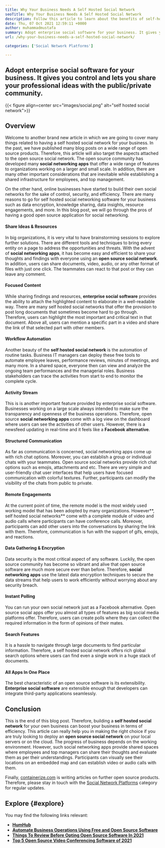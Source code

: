 ```yaml
---
title: Why Your Business Needs A Self Hosted Social Network
seoTitle: Why Your Business Needs A Self Hosted Social Network
description: Follow this article to learn about the benefits of self-hosted social network for business. It lets you build public/private spaces for teams and individuals.
date: Thu, 07 Oct 2021 12:59:11 +0000
author: muhammadmustafa
summary: Adopt enterprise social software for your business. It gives you control and lets you share your professional ideas with the public/private community.
url: /why-your-business-needs-a-self-hosted-social-network/

categories: ['Social Network Platforms']

---
```

## Adopt enterprise social software for your business. It gives you control and lets you share your professional ideas with the public/private community.

{{< figure align=center src="images/social.png" alt="self hosted social network">}}  

## Overview

Welcome to another brand new article in which we are going to cover many things related to having a self hosted social network for your business. In the past, we have published many blog posts on a wide range of open source products. Therefore, this article will also target the aspects attached to the open source social network. The open source community has developed many **social networking apps** that offer a wide range of features to organizations working on a larger and small scale. In addition, there are many other important considerations that are inevitable while establishing a shared infrastructure for employees, and top management. 

On the other hand, online businesses have started to build their own social networks for the sake of control, security, and efficiency. There are many reasons to go for self hosted social networking software for your business such as data encryption, knowledge sharing, data insights, resource engagements, and more. In this blog post, we will go through the pros of having a good open source application for social networking. 

#### Share Ideas & Resources 

In big organizations, it is very vital to have brainstorming sessions to explore further solutions. There are different tools and techniques to bring every entity on a page to address the opportunities and threats. With the advent of **social networking apps**, it has become easy and efficient to share your thoughts and findings with everyone using an **open source social network**. In addition, users can share documents, video, audio, or any other format of files with just one click. The teammates can react to that post or they can leave any comment.

#### Focused Content 

While sharing findings and resources, **enterprise social software** provides the ability to attach the highlighted content to elaborate in a well-readable way. There are many self hosted social networks that offer the provision to post long documents that sometimes become hard to go through. Therefore, users can highlight the most important and critical text in that document. Above all, users can mention a specific part in a video and share the link of that selected part with other members.

#### Workflow Automation

Another beauty of the **self hosted social network** is the automation of routine tasks. Business IT managers can deploy these free tools to automate employee leaves, performance reviews, minutes of meetings, and many more. In a shared space, everyone then can view and analyze the ongoing team performances and the managerial roles. Business stakeholders can trace the activities from start to end to monitor the complete cycle. 

#### Activity Stream 

This is is another important feature provided by enterprise social software. Businesses working on a large scale always intended to make sure the transparency and openness of the business operations. Therefore, open source **social networking apps** come with a log view on the dashboard where users can see the activities of other users. However, there is a newsfeed updating in real-time and it feels like a **Facebook alternative**.

#### Structured Communication 

As far as communication is concerned, social networking apps come up with rich chat options. Moreover, you can establish a group or individual chats with your teammates. Open source social networks provide rich chat options such as emojis, attachments and etc. There are very simple and user-friendly chat user interfaces that help users have focused communication with colorful textures. Further, participants can modify the visibility of the chats from public to private.

#### Remote Engagements 

At the current point of time, the remote model is the most widely used working model that has been adopted by many organizations. However**, self hosted social networks** come with a complete module of video and audio calls where participants can have conference calls. Moreover, participants can add other users into the conversations by sharing the link with them. Therefore, communication is fun with the support of gifs, emojis, and reactions. 

#### Data Gathering & Encryption 

Data security is the most critical aspect of any software. Luckily, the open source community has become so vibrant and alive that open source software are much more secure ever than before. Therefore, **social networking apps** use the latest data encryption techniques to secure the data streams that help users to work efficiently without worrying about any security breach. 

#### Instant Polling 

You can run your own social network just as a Facebook alternative. Open source social apps offer you almost all types of features as big social media platforms offer. Therefore, users can create polls where they can collect the required information in the form of opinions of their mates.

#### Search Features

It is a hassle to navigate through large documents to find particular information. Therefore, a self hosted social network offers rich global search options where users can find even a single work in a huge stack of documents.

#### All Apps In One Place 

The best characteristic of an open source software is its extensibility. **Enterprise social software** are extensible enough that developers can integrate third-party applications seamlessly. 

## Conclusion 

This is the end of this blog post. Therefore, building a **self hosted social network** for your own business can boost your business in terms of efficiency. This article can really help you in making the right choice if you are truly looking to deploy an **open source social network** on your local servers or on the cloud. The progress of business depends on the working environment. However, such social networking apps provide shared spaces where employees and top managers can share their thoughts and evaluate them as per their understandings. Participants can visually see their locations on an embedded map and can establish video or audio calls with them.

Finally, [containerize.com][1] is writing articles on further open source products. Therefore, please stay in touch with the [Social Network Platforms][2] category for regular updates.

## Explore {#explore}

You may find the following links relevant:

  * **[HumHub][3]**
  * **[Automate Business Operations Using Free and Open Source Software][4]**
  * **[Things To Review Before Opting Open Source Software In 2021][5]**
  * [**Top 5 Open Source Video Conferencing Software of 2021**][6]

 [1]: https://www.containerize.com/
 [2]: https://products.containerize.com/social-network-platforms/
 [3]: https://products.containerize.com/social-network-platforms/humhub/
 [4]: https://blog.containerize.com/blogging/automate-business-operations-using-open-source-software/

 [5]: https://blog.containerize.com/cmdb-software/things-to-review-before-opting-open-source-software-in-2021/

 [6]: https://blog.containerize.com/video-conferencing-software/top-5-open-source-video-conferencing-software-of-2021/
